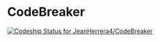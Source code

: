 # CodeBreaker

[ ![Codeship Status for JeanHerrera4/CodeBreaker](https://app.codeship.com/projects/b9dec210-3831-0136-9805-32caa2008de1/status?branch=master)](https://app.codeship.com/projects/289797)
